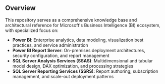 ## Overview
This repository serves as a comprehensive knowledge base and architectural reference for Microsoft's Business Intelligence (BI) ecosystem, with specialized focus on:

- **Power BI**: Enterprise analytics, data modeling, visualization best practices, and service administration
- **Power BI Report Server**: On-premises deployment architectures, security configuration, and report management
- **SQL Server Analysis Services (SSAS)**: Multidimensional and tabular model design, DAX optimization, and processing strategies
- **SQL Server Reporting Services (SSRS)**: Report authoring, subscription management, and scale-out deployment patterns
